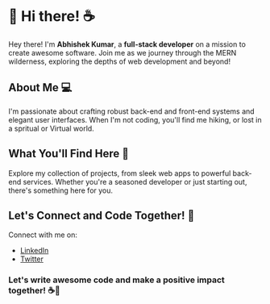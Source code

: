 # 👋 Hi there! ☕️

Hey there! I'm **Abhishek Kumar**, a **full-stack developer** on a mission to create awesome software. Join me as we journey through the MERN wilderness, exploring the depths of web development and beyond!

## About Me 💻

I'm passionate about crafting robust back-end and front-end systems and elegant user interfaces. When I'm not coding, you'll find me hiking, or lost in a spritual or Virtual world.

## What You'll Find Here 🌱

Explore my collection of projects, from sleek web apps to powerful back-end services. Whether you're a seasoned developer or just starting out, there's something here for you.

## Let's Connect and Code Together! 🚀

Connect with me on:
- [LinkedIn](https://www.linkedin.com/in/iamabhshek/)
- [Twitter](https://twitter.com/iamabhshekspy)
  
### Let's write awesome code and make a positive impact together! ☕️🚀
